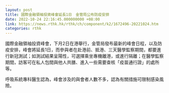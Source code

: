 ```yaml
---
layout: post
title: 國際金融領袖投資峰會延長1日　金管局公布防疫安排
date: 2022-10-24 22:16:45.000000000 +08:00
link: https://news.rthk.hk/rthk/ch/component/k2/1672496-20221024.htm
categories: rthk
---
```


國際金融領袖投資峰會，下月2日在港舉行，金管局發布最新的峰會日程，以及防疫安排，峰會將延長1日，而參與者在赴港前、抵港、三天醫學監察期間，都要進行新冠測試；如測試結果呈陽性，可選擇乘坐專機離港，或進行隔離；在醫學監察期間，訪客可在私人包間與他人共膳、進入一些需要查核「疫苗通行證」的處所等。

呼吸系統專科醫生認為，峰會涉及的與會者人數不多，認為有關措施可限制感染風險。
